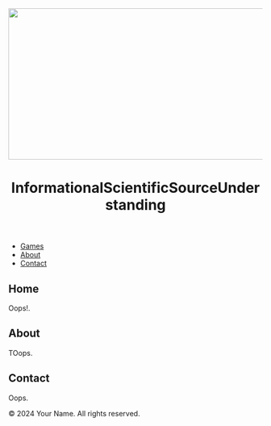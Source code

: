 
<!DOCTYPE html>
<html lang="en">
<head>
    <meta charset="UTF-8">
    <meta name="viewport" content="width=device-width, initial-scale=1.0">
    <title>Refresh</title>
    <link rel="stylesheet" href="styles.css"> <!-- Link to your CSS file -->
</head>
<body>
    <header>
        <img src="https://issunnne.github.io/-/ISSUNELOGO.png" alt="Logo" width="2000" height="300">
        <h1>InformationalScientificSourceUnderstanding</h1>
    </header>
    <nav>
        <ul>
            <li><a href="onlineparadise.html">Games</a></li>
            <li><a href="#about">About</a></li>
            <li><a href="#contact">Contact</a></li>
        </ul>
    </nav>
    <main>
        <section id="home">
            <h2>Home</h2>
            <p>Oops!.</p>
        </section>
        <section id="about">
            <h2>About</h2>
            <p>TOops.</p>
        </section>
        <section id="contact">
            <h2>Contact</h2>
                <p>Oops.</p>
        </section>
    </main>
    <footer>
        <p>© 2024 Your Name. All rights reserved.</p>
    </footer>
    <script src="scripts.js"></script> <!-- Link to your JavaScript file -->
</body>
</html>

